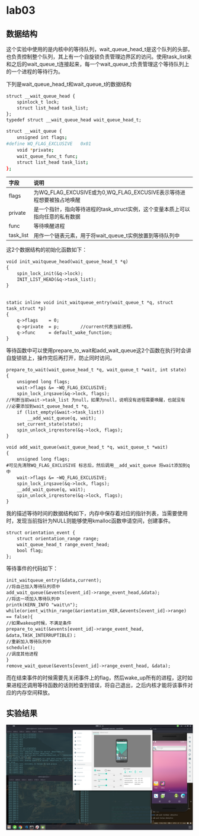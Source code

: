 # lab03

## 数据结构
这个实验中使用的是内核中的等待队列，wait_queue_head_t是这个队列的头部，也负责控制整个队列，其上有一个自旋锁负责管理边界区的访问。使用task_list来和之后的wait_queue_t连接起来，每一个wait_queue_t负责管理这个等待队列上的一个进程的等待行为。

下列是wait_queue_head_t和wait_queue_t的数据结构
```
struct __wait_queue_head {
    spinlock_t lock;
    struct list_head task_list;
};
typedef struct __wait_queue_head wait_queue_head_t;
```

```{.bash bgcolor = "bg"}
struct __wait_queue {
    unsigned int flags;
#define WQ_FLAG_EXCLUSIVE   0x01
    void *private;
    wait_queue_func_t func;
    struct list_head task_list;
};
```
|字段|说明|
|:---|:---|
|flags|为WQ_FLAG_EXCUSIVE或为0,WQ_FLAG_EXCUSIVE表示等待进程想要被独占地唤醒|
|private|是一个指针，指向等待进程的task_struct实例，这个变量本质上可以指向任意的私有数据|
|func|等待唤醒进程|
|task_list|用作一个链表元素，用于将wait_queue_t实例放置到等待队列中|

这2个数据结构的初始化函数如下：
```
void init_waitqueue_head(wait_queue_head_t *q)
{
    spin_lock_init(&q->lock);
    INIT_LIST_HEAD(&q->task_list);
}
```
```

static inline void init_waitqueue_entry(wait_queue_t *q, struct task_struct *p)
{
	q->flags	= 0;
	q->private	= p;        //current代表当前进程。
	q->func		= default_wake_function;
}
```
等待函数中可以使用prepare_to_wait和add_wait_queue这2个函数在执行时会讲自旋锁锁上，操作完后再打开，防止同时访问。
```
prepare_to_wait(wait_queue_head_t *q, wait_queue_t *wait, int state)
{
	unsigned long flags;
	wait->flags &= ~WQ_FLAG_EXCLUSIVE;
	spin_lock_irqsave(&q->lock, flags); 
//判断当前wait->task_list 为null，如果为null，说明没有进程需要唤醒，也就没有
//必要添加到wait_queue_head_t *q,
	if (list_empty(&wait->task_list))
		__add_wait_queue(q, wait);
	set_current_state(state);
	spin_unlock_irqrestore(&q->lock, flags);
}
```
```
void add_wait_queue(wait_queue_head_t *q, wait_queue_t *wait)
{
	unsigned long flags;
#可见先清除WQ_FLAG_EXCLUSIVE 标志后，然后调用__add_wait_queue 将wait添加到q中
	wait->flags &= ~WQ_FLAG_EXCLUSIVE;
	spin_lock_irqsave(&q->lock, flags);
	__add_wait_queue(q, wait);
	spin_unlock_irqrestore(&q->lock, flags);
}
```
我的描述等待时间的数据结构如下，内存中保存着对应的指针列表，当需要使用时，发现当前指针为NULL则能够使用kmalloc函数申请空间，创建事件。
```
struct orientation_event {
	struct orientation_range range;
	wait_queue_head_t range_event_head;
	bool flag;
};
```
等待事件的代码如下：
```
init_waitqueue_entry(&data,current);  
//将自己加入等待队列项中			
add_wait_queue(&events[event_id]->range_event_head,&data); 
//将这一项加入等待队列中
printk(KERN_INFO "wait\n");		
while(orient_within_range(&orientation_KER,&events[event_id]->range) == false){		
//如果wakeup时候，不满足条件
prepare_to_wait(&events[event_id]->range_event_head, &data,TASK_INTERRUPTIBLE)；
//重新加入等待队列中
schedule();     
//调度其他进程
}
remove_wait_queue(&events[event_id]->range_event_head, &data);
```
而在结束事件的时候需要先关闭事件上的flag，然后wake_up所有的进程，这时如果进程还调用等待函数的话则检查到错误，将自己退出，之后内核才能将该事件对应的内存空间释放。
## 实验结果
![实验结果截图：](/lab3/实验结果.png)
